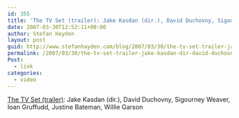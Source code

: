 ```yaml
---
id: 355
title: 'The TV Set (trailer): Jake Kasdan (dir.), David Duchovny, Sigourney Weaver, Ioan Gruffudd, Justine Bateman, Willie Garson'
date: 2007-03-30T12:52:11+00:00
author: Stefan Hayden
layout: post
guid: http://www.stefanhayden.com/blog/2007/03/30/the-tv-set-trailer-jake-kasdan-dir-david-duchovny-sigourney-weaver-ioan-gruffudd-justine-bateman-willie-garson/
permalink: /2007/03/30/the-tv-set-trailer-jake-kasdan-dir-david-duchovny-sigourney-weaver-ioan-gruffudd-justine-bateman-willie-garson/
Post:
  - link
categories:
  - video
---
```

<p><a href="http://www.apple.com/trailers/thinkfilm/thetvset/trailer/">The TV Set (trailer)</a>: Jake Kasdan (dir.), David Duchovny, Sigourney Weaver, Ioan Gruffudd, Justine Bateman, Willie Garson
</p>
